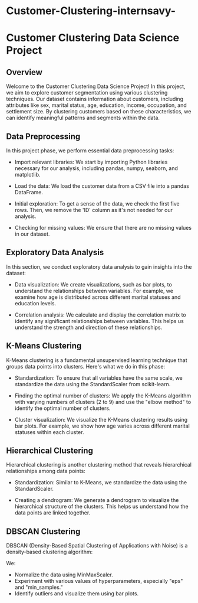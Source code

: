 # Customer-Clustering-internsavy-
# Customer Clustering Data Science Project

## Overview

Welcome to the Customer Clustering Data Science Project! In this project, we aim to explore customer segmentation using various clustering techniques. Our dataset contains information about customers, including attributes like sex, marital status, age, education, income, occupation, and settlement size. By clustering customers based on these characteristics, we can identify meaningful patterns and segments within the data.

## Data Preprocessing

In this project phase, we perform essential data preprocessing tasks:

- Import relevant libraries: We start by importing Python libraries necessary for our analysis, including pandas, numpy, seaborn, and matplotlib.

- Load the data: We load the customer data from a CSV file into a pandas DataFrame.

- Initial exploration: To get a sense of the data, we check the first five rows. Then, we remove the 'ID' column as it's not needed for our analysis.

- Checking for missing values: We ensure that there are no missing values in our dataset.

## Exploratory Data Analysis

In this section, we conduct exploratory data analysis to gain insights into the dataset:

- Data visualization: We create visualizations, such as bar plots, to understand the relationships between variables. For example, we examine how age is distributed across different marital statuses and education levels.

- Correlation analysis: We calculate and display the correlation matrix to identify any significant relationships between variables. This helps us understand the strength and direction of these relationships.

## K-Means Clustering

K-Means clustering is a fundamental unsupervised learning technique that groups data points into clusters. Here's what we do in this phase:

- Standardization: To ensure that all variables have the same scale, we standardize the data using the StandardScaler from scikit-learn.

- Finding the optimal number of clusters: We apply the K-Means algorithm with varying numbers of clusters (2 to 9) and use the "elbow method" to identify the optimal number of clusters.

- Cluster visualization: We visualize the K-Means clustering results using bar plots. For example, we show how age varies across different marital statuses within each cluster.

## Hierarchical Clustering

Hierarchical clustering is another clustering method that reveals hierarchical relationships among data points:

- Standardization: Similar to K-Means, we standardize the data using the StandardScaler.

- Creating a dendrogram: We generate a dendrogram to visualize the hierarchical structure of the clusters. This helps us understand how the data points are linked together.

## DBSCAN Clustering

DBSCAN (Density-Based Spatial Clustering of Applications with Noise) is a density-based clustering algorithm:

 We:
- Normalize the data using MinMaxScaler.
- Experiment with various values of hyperparameters, especially "eps" and "min_samples."
- Identify outliers and visualize them using bar plots.
